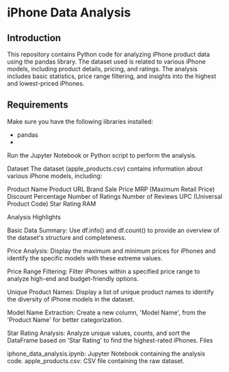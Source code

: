 # iPhone Data Analysis

## Introduction
This repository contains Python code for analyzing iPhone product data using the pandas library. The dataset used is related to various iPhone models, including product details, pricing, and ratings. The analysis includes basic statistics, price range filtering, and insights into the highest and lowest-priced iPhones.

## Requirements
Make sure you have the following libraries installed:
- pandas
- 
Run the Jupyter Notebook or Python script to perform the analysis.

Dataset
The dataset (apple_products.csv) contains information about various iPhone models, including:

Product Name
Product URL
Brand
Sale Price
MRP (Maximum Retail Price)
Discount Percentage
Number of Ratings
Number of Reviews
UPC (Universal Product Code)
Star Rating
RAM

Analysis Highlights

Basic Data Summary: Use df.info() and df.count() to provide an overview of the dataset's structure and completeness.

Price Analysis: Display the maximum and minimum prices for iPhones and identify the specific models with these extreme values.

Price Range Filtering: Filter iPhones within a specified price range to analyze high-end and budget-friendly options.

Unique Product Names: Display a list of unique product names to identify the diversity of iPhone models in the dataset.

Model Name Extraction: Create a new column, 'Model Name', from the 'Product Name' for better categorization.

Star Rating Analysis: Analyze unique values, counts, and sort the DataFrame based on 'Star Rating' to find the highest-rated iPhones.
Files

iphone_data_analysis.ipynb: Jupyter Notebook containing the analysis code.
apple_products.csv: CSV file containing the raw dataset.
